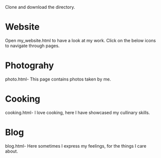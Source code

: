 
Clone and download the directory.
# Website
Open my_website.html to have a look at my work.
Click on the below icons to navigate through pages.

# Photograhy
photo.html-
This page contains photos taken by me.

# Cooking
cooking.html-
I love cooking, here I have showcased my cullinary skills.

# Blog 
blog.html-
Here sometimes I express my feelings, for the things I care about.

